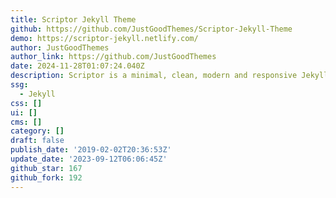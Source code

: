 ```yaml
---
title: Scriptor Jekyll Theme
github: https://github.com/JustGoodThemes/Scriptor-Jekyll-Theme
demo: https://scriptor-jekyll.netlify.com/
author: JustGoodThemes
author_link: https://github.com/JustGoodThemes
date: 2024-11-28T01:07:24.040Z
description: Scriptor is a minimal, clean, modern and responsive Jekyll theme for writers.
ssg:
  - Jekyll
css: []
ui: []
cms: []
category: []
draft: false
publish_date: '2019-02-02T20:36:53Z'
update_date: '2023-09-12T06:06:45Z'
github_star: 167
github_fork: 192
---
```

